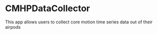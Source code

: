 # CMHPDataCollector
This app allows users to collect core motion time series data out of their airpods
